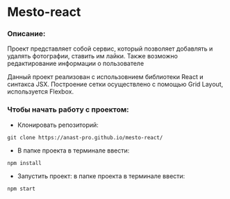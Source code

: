 # Mesto-react

### Описание:
Проект представляет собой сервис, который позволяет добавлять и удалять фотографии, ставить им лайки. Также возможно редактирование информации о пользователе

Данный проект реализован с использовнием  библиотеки React и синтакса JSX. 
Построение сетки осуществлено с помощью Grid Layout, используется Flexbox. 


### Чтобы начать работу с проектом:

- Клонировать репозиторий:

```
git clone https://anast-pro.github.io/mesto-react/
```

- В папке проекта в терминале ввести:

```
npm install
```

- Запустить проект: в папке проекта в терминале ввести:

```
npm start
```

